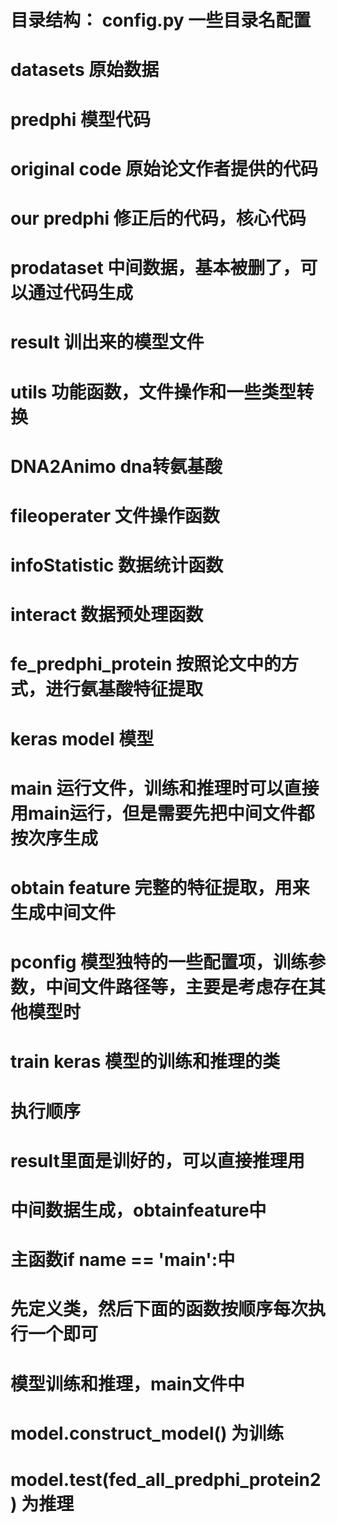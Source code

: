 # 目录结构： config.py 一些目录名配置
#           datasets  原始数据
#           predphi   模型代码
#               original code 原始论文作者提供的代码
#               our predphi   修正后的代码，核心代码
#                   prodataset   中间数据，基本被删了，可以通过代码生成
#                   result       训出来的模型文件
#                   utils        功能函数，文件操作和一些类型转换
#                       DNA2Animo    dna转氨基酸
#                       fileoperater  文件操作函数
#                       infoStatistic   数据统计函数
#                       interact      数据预处理函数
#                   fe_predphi_protein 按照论文中的方式，进行氨基酸特征提取
#                   keras model  模型
#                   main 运行文件，训练和推理时可以直接用main运行，但是需要先把中间文件都按次序生成
#                   obtain feature 完整的特征提取，用来生成中间文件
#                   pconfig 模型独特的一些配置项，训练参数，中间文件路径等，主要是考虑存在其他模型时
#                   train keras 模型的训练和推理的类


# 执行顺序
# result里面是训好的，可以直接推理用
# 中间数据生成，obtainfeature中
#   主函数if __name__ == '__main__':中
#   先定义类，然后下面的函数按顺序每次执行一个即可

# 模型训练和推理，main文件中
# model.construct_model() 为训练
# model.test(fed_all_predphi_protein2) 为推理